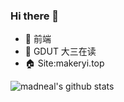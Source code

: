 ### Hi there 👋

<!--
**MAKERYI/MAKERYI** is a ✨ _special_ ✨ repository because its `README.md` (this file) appears on your GitHub profile.

Here are some ideas to get you started:

- 🔭 I’m currently working on ...
- 🌱 I’m currently learning ...
- 👯 I’m looking to collaborate on ...
- 🤔 I’m looking for help with ...
- 💬 Ask me about ...
- 📫 How to reach me: ...
- 😄 Pronouns: ...
- ⚡ Fun fact: ...
-->

- 🧐 前端
- 🏫 GDUT 大三在读
- 🏠 Site:makeryi.top

![madneal's github stats](https://github-readme-stats.vercel.app/api?username=MAKERYI&show_icons=true&theme=dracula) 
